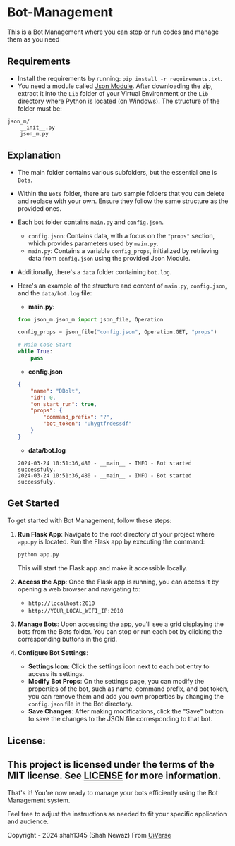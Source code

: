 # Bot-Management
This is a Bot Management where you can stop or run codes and manage them as you need

## Requirements
- Install the requirements by running: `pip install -r requirements.txt`.
- You need a module called [Json Module](https://github.com/AmineGm73/Json-Module). After downloading the zip, extract it into the `Lib` folder of your Virtual Environment or the `Lib` directory where Python is located (on Windows). The structure of the folder must be:
```
json_m/
    __init__.py
    json_m.py
```

## Explanation
- The main folder contains various subfolders, but the essential one is `Bots`.
- Within the `Bots` folder, there are two sample folders that you can delete and replace with your own. Ensure they follow the same structure as the provided ones.
- Each bot folder contains `main.py` and `config.json`.
  - `config.json`: Contains data, with a focus on the `"props"` section, which provides parameters used by `main.py`.
  - `main.py`: Contains a variable `config_props`, initialized by retrieving data from `config.json` using the provided Json Module.
- Additionally, there's a `data` folder containing `bot.log`.

- Here's an example of the structure and content of `main.py`, `config.json`, and the `data/bot.log` file:

    * **main.py:**
    ```python
    from json_m.json_m import json_file, Operation

    config_props = json_file("config.json", Operation.GET, "props")

    # Main Code Start
    while True:
        pass
    ```


    * **config.json**
    ```json
    {
        "name": "DBolt",
        "id": 0,
        "on_start_run": true,
        "props": {
            "command_prefix": "?",
            "bot_token": "uhygtfrdessdf"
        }
    }
    ```
    
    * **data/bot.log**
    ```log
    2024-03-24 10:51:36,480 - __main__ - INFO - Bot started successfuly.
    2024-03-24 10:51:36,480 - __main__ - INFO - Bot started successfuly.
    ```

## Get Started
To get started with Bot Management, follow these steps:

1. **Run Flask App**: Navigate to the root directory of your project where `app.py` is located. Run the Flask app by executing the command:
   ```bash
   python app.py
   ```
   This will start the Flask app and make it accessible locally.

2. **Access the App**: Once the Flask app is running, you can access it by opening a web browser and navigating to:
    - `http://localhost:2010`
    - `http://YOUR_LOCAL_WIFI_IP:2010`

3. **Manage Bots**: Upon accessing the app, you'll see a grid displaying the bots from the Bots folder. You can stop or run each bot by clicking the corresponding buttons in the grid.

4. **Configure Bot Settings**:
    - **Settings Icon**: Click the settings icon next to each bot entry to access its settings.
    - **Modify Bot Props**: On the settings page, you can modify the properties of the bot, such as name, command prefix, and bot token, you can remove them and add you own properties by changing the `config.json` file in the Bot directory.
    - **Save Changes**: After making modifications, click the "Save" button to save the changes to the JSON file corresponding to that bot.

## **License**:
This project is licensed under the terms of the MIT license. See [LICENSE](https://github.com/AmineGm73/Bot-Management?tab=MIT-1-ov-file#mit-license) for more information.
---

That's it! You're now ready to manage your bots efficiently using the Bot Management system.

Feel free to adjust the instructions as needed to fit your specific application and audience.


Copyright - 2024 shah1345 (Shah Newaz) From [UiVerse](https://uiverse.io/)
